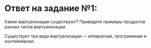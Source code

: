 # Ответ на задание №1: 
Какие виртуализации существуют? Приведите примеры продуктов разных типов виртуализации.

Существует три вида виртуализации — аппаратная, программная и контейнерная.
